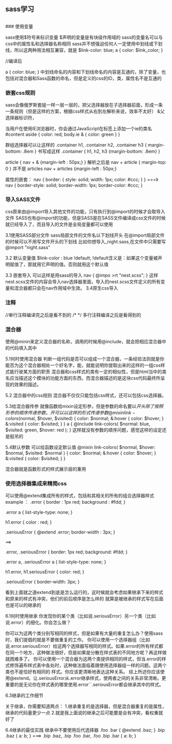 ## sass学习
<div class="note info"><h2 id=""></h2></div>
### 使用变量 

sass使用$符号来标识变量
$声明的变量是有块级作用域的
sass的变量名可以与css中的属性名和选择器名称相同
sass并不想强迫任何人一定使用中划线或下划线，所以这两种用法相互兼容，就是
$link-color: blue;
a {
  color: $link_color;
}

//编译后

a {
  color: blue;
}
中划线命名的内容和下划线命名的内容是互通的，除了变量，也包括对混合器和Sass函数的命名，但是定义的css的ID，类，属性名不是互通的

### 嵌套css规则

sass会像俄罗斯套娃一样一层一层的，把父选择器放在子选择器前面，形成一条一条规则（但是这样的方案，根据css样式从右到左解析来说，效率不太好）
&父选择器标识符，

当用户在使用IE浏览器时，你会通过JavaScript在<body>标签上添加一个ie的类名
#content aside {
  color: red;
  body.ie & { color: green }
}

群组选择器可以让这样的
.container h1, .container h2, .container h3 { margin-bottom: .8em }
书写成这样
.container {
  h1, h2, h3 {margin-bottom: .8em}
}

article {
  nav + & {margin-left : 50px;}
}
解析之后是
nav + article { margin-top: 0 }
并不是 articles nav + articles {margin-left : 50px;}

属性的嵌套：
nav {
  border: {
  style: solid;
  width: 1px;
  color: #ccc;
  }
}
===》
nav {
  border-style: solid;
  border-width: 1px;
  border-color: #ccc;
}

### 导入SASS文件

css原来由@import导入其他文件的功能，只有执行到@import的时候才会取导入文件
SASS也有@import的功能，但是SASS是在SASS文件编译成css文件的时候就已经导入了，而且导入的文件是全局变量都可以使用

3.1使用SASS部分文件
sass局部文件的文件名以下划线开头
在@import局部文件的时候可以不用写文件开头的下划线
比如你想导入_night.sass,在文件中只需要写@import "night.sass"

3.2 默认变量值
$link-color : blue !default;
!default含义是：如果这个变量被声明赋值了，那就用它声明的值。否则就用这个默认值
 
3.3 嵌套导入
可以这样是用sass的导入
nav {
    @impo
    >rt "nest.scss";
}
这样nest.scss文件的内容会导入nav选择器里面，导入的nest.scss文件定义的所有变量和混合器都只会在nav作用域中生效。
3.4原生css导入

### 注释
//单行注释编译完之后是看不到的
/*  */ 多行注释编译之后是看得到的

### 混合器

使用@minin来定义混合器的名称，调用的时候用@include，就会把相应混合器中的代码填入其中

5.1何时使用混合器
判断一组代码是否可以组成一个混合器，一条经验法则就是你能否为这个混合器相处一个好名字，能，就能说明你提取出来的这样的一组css样式能行驶某方面的职责
混合器和css样式的类有一定的相似性，但是html当中的类名应当描述这个模块的功能方面的东西，而混合器描述的是这块css代码最终所呈现的效果的描述。

5.2 混合器中的css规则
混合器不仅仅只能包括css样式，还可以包括css选择器。

5.3给混合器传参
就像函数给mixin设定形参，但是参数的命名要以$开头
除了按照形参的顺序传递参数，开可以以这样的形式传递参数
@mixin link-colors($normal, $hover, $visited) {
  color: $normal;
  &:hover { color: $hover; }
  &:visited { color: $visited; }
}
a {
    @include link-colors(
      $normal: blue,
      $visited: green,
      $hover: red
  );
}
这样就没有参数的顺序问题，感觉这样的设定还是挺吊的

5.4默认参数
可以给函数设定默认值
@mixin link-colors(
    $normal,
    $hover: $normal,
    $visited: $normal
  )
{
  color: $normal;
  &:hover { color: $hover; }
  &:visited { color: $visited; }
}

混合器就是函数形式的样式展示层的重用

### 使用选择器集成来精简css

可以使用@extend集成所有的样式，包括和其相关的所有的组合选择器样式
example ： 
.error {
  border : 1px red;
  background : #fdd;
}

.error a {
  list-style-type: none;
}

h1.error {
  color : red;
}

.seriousError {
  @extend .error;
  border-width : 3px;
}

==>

.error, .seriousError {
  border: 1px red;
  background: #fdd; }

.error a, .seriousError a {
  list-style-type: none; }

h1.error, h1.seriousError {
  color: red; }

.seriousError {
  border-width: 3px; }

看到上面就之道extend到底是怎么运行的，这时候就会考虑如果继承下来的样式和原来的样式有冲突，他们的前后顺序是怎么样的
就算是被继承的样式写在后面也是可以的继承的

6.1何时使用继承
你发现你的某个类（比如说.seriousError）另一个类（比如说.error）的细化。你会怎么做？

你可以为这两个类分别写相同的样式，但是如果有大量的重复怎么办？使用sass时，我们提倡的就是不要做重复的工作。
你可以使用一个选择器组（比如说.error.seriousError）给这两个选择器写相同的样式。如果.error的所有样式都在同一个地方，这种做法很好，但是如果是分散在样式表的不同地方呢？再这样做就困难多了。
你可以使用一个混合器为这两个类提供相同的样式，但当.error的样式修饰遍布样式表中各处时，这种做法面临着跟使用选择器组一样的问题。这两个类也不是恰好有相同的 样式。你应该更清晰地表达这种关系。
综上所述你应该使用@extend。让.seriousError从.error继承样式，使两者之间的关系非常清晰。更重要的是无论你在样式表的哪里使用.error``.seriousError都会继承其中的样式。

6.3继承的工作细节

关于继承，你需要知道两点：
1.继承重复的是选择器，但是混合器重复的是属性，继承的代码量更少一点
2.就是我上面说的继承之后可能要是会有冲突，看权重就好了

6.4继承的最佳实践
继承中不要使用后代选择器
.foo .bar { @extend .baz; }
.bip .baz { a: b; }
===>
.bip .baz, .bip .foo .bar, .foo .bip .bar {
  a: b; }





